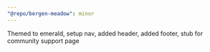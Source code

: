 ```yaml
---
"@repo/bergen-meadow": minor
---
```


Themed to emerald, setup nav, added header, added footer, stub for community support page
